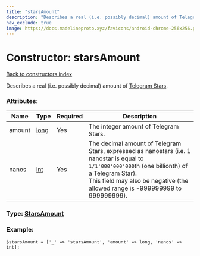 ```yaml
---
title: "starsAmount"
description: "Describes a real (i.e. possibly decimal) amount of Telegram Stars."
nav_exclude: true
image: https://docs.madelineproto.xyz/favicons/android-chrome-256x256.png
---
```

# Constructor: starsAmount  
[Back to constructors index](/API_docs/constructors/index.html)



Describes a real (i.e. possibly decimal) amount of [Telegram Stars](https://core.telegram.org/api/stars).

### Attributes:

| Name     |    Type       | Required | Description |
|----------|---------------|----------|-------------|
|amount|[long](/API_docs/types/long.html) | Yes|The integer amount of Telegram Stars.|
|nanos|[int](/API_docs/types/int.html) | Yes|The decimal amount of Telegram Stars, expressed as nanostars (i.e. 1 nanostar is equal to `1/1'000'000'000`th (one billionth) of a Telegram Star). <br>This field may also be negative (the allowed range is -999999999 to 999999999).|



### Type: [StarsAmount](/API_docs/types/StarsAmount.html)


### Example:

```
$starsAmount = ['_' => 'starsAmount', 'amount' => long, 'nanos' => int];
```  
